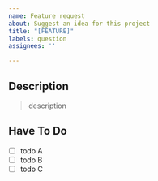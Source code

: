 ```yaml
---
name: Feature request
about: Suggest an idea for this project
title: "[FEATURE]"
labels: question
assignees: ''

---
```


## Description

> description

## Have To Do

- [ ] todo A
- [ ] todo B
- [ ] todo C
